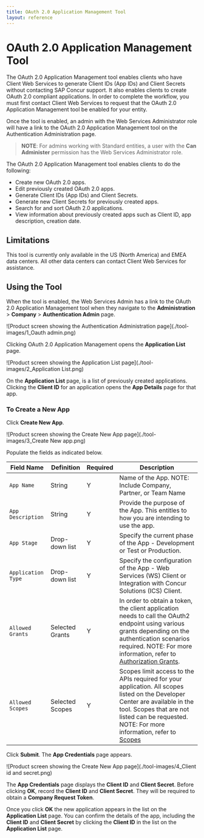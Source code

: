 ```yaml
---
title: OAuth 2.0 Application Management Tool
layout: reference
---
```


# OAuth 2.0 Application Management Tool

The OAuth 2.0 Application Management tool enables clients who have Client Web Services to generate Client IDs (App IDs) and Client Secrets without contacting SAP Concur support. It also enables clients to create OAuth 2.0 compliant applications. In order to complete the workflow, you must first contact Client Web Services to request that the OAuth 2.0 Application Management tool be enabled for your entity.

Once the tool is enabled, an admin with the Web Services Administrator role will have a link to the OAuth 2.0 Application Management tool on the Authentication Administration page.

>**NOTE**: For admins working with Standard entities, a user with the **Can Administer** permission has the Web Services Administrator role.

The OAuth 2.0 Application Management tool enables clients to do the following:

* Create new OAuth 2.0 apps.
* Edit previously created OAuth 2.0 apps.
* Generate Client IDs (App IDs) and Client Secrets.
*	Generate new Client Secrets for previously created apps.
*	Search for and sort OAuth 2.0 applications.
*	View information about previously created apps such as Client ID, app description, creation date.

## Limitations

This tool is currently only available in the US (North America) and EMEA data centers. All other data centers can contact Client Web Services for assistance.

## Using the Tool

When the tool is enabled, the Web Services Admin has a link to the OAuth 2.0 Application Management tool when they navigate to the **Administration** > **Company** > **Authentication Admin** page.

![Product screen showing the Authentication Administration page](./tool-images/1_Oauth admin.png)

Clicking OAuth 2.0 Application Management opens the **Application List** page.

![Product screen showing the Application List page](./tool-images/2_Application List.png)

On the **Application List** page, is a list of previously created applications. Clicking the **Client ID** for an application opens the **App Details** page for that app.

### To Create a New App

Click **Create New App**.

![Product screen showing the Create New App page](./tool-images/3_Create New app.png)

Populate the fields as indicated below.

Field Name|	Definition|	Required|	Description
---|---|---|---
`App Name`|	String|	Y	|Name of the App. NOTE: Include Company, Partner, or Team Name
`App Description`|	String|	Y |Provide the purpose of the App. This entitles to how you are intending to use the app.
`App Stage`|	Drop-down list|	Y |Specify the current phase of the App - Development or Test or Production.
`Application Type`|	Drop-down list|	Y |Specify the configuration of the App - Web Services (WS) Client or Integration with Concur Solutions (ICS) Client.
`Allowed Grants`|	Selected Grants|	Y	|In order to obtain a token, the client application needs to call the OAuth2 endpoint using various grants depending on the authentication scenarios required. NOTE: For more information, refer to [Authorization Grants](https://developer.concur.com/api-reference/authentication/apidoc.html#auth_grant).
`Allowed Scopes`|	Selected Scopes|	Y	|Scopes limit access to the APIs required for your application. All scopes listed on the Developer Center are available in the tool. Scopes that are not listed can be requested. NOTE: For more information, refer to [Scopes](https://developer.concur.com/api-reference/authentication/scopes.html)

Click **Submit**. The **App Credentials** page appears.

![Product screen showing the Create New App page](./tool-images/4_Client id and secret.png)

The **App Credentials** page displays the **Client ID** and **Client Secret**. Before clicking **OK**, record the **Client ID** and **Client Secret**. They will be required to obtain a **Company Request Token**.

Once you click **OK** the new application appears in the list on the **Application List** page. You can confirm the details of the app, including the **Client ID** and **Client Secret** by clicking the **Client ID** in the list on the **Application List** page.
